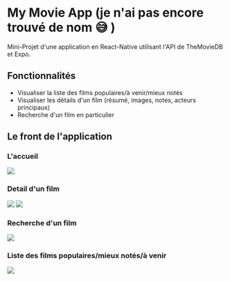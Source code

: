# My Movie App (je n'ai pas encore trouvé de nom :sweat_smile: )

Mini-Projet d'une application en React-Native utilisant l'API de TheMovieDB et Expo.

## Fonctionnalités

- Visualiser la liste des films populaires/à venir/mieux notés
- Visualiser les détails d'un film (résumé, images, notes, acteurs principaux)
- Recherche d'un film en particulier

## Le front de l'application

### L'accueil

<img src="asset/images/accueil.png">

### Detail d'un film

<img src="asset/images/detail_part1.png">

<img src="asset/images/detail_part2.png">

### Recherche d'un film

<img src="asset/images/search.png">

### Liste des films populaires/mieux notés/à venir

<img src="asset/images/list_movies.png">